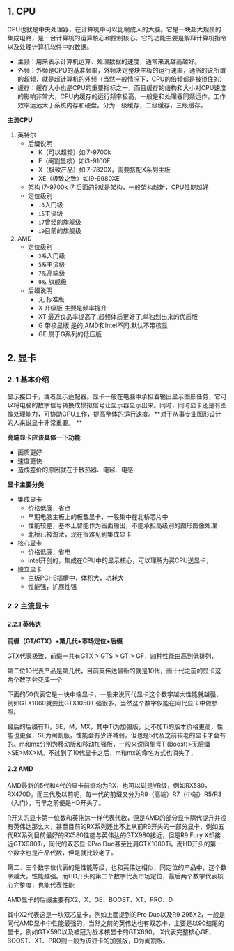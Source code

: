 ## 1. CPU

CPU也就是中央处理器，在计算机中可以比喻成人的大脑。它是一块超大规模的集成电路，是一台计算机的运算核心和控制核心。它的功能主要是解释计算机指令以及处理计算机软件中的数据。

* 主频：用来表示计算机运算、处理数据的速度，通常来说越高越好。
* 外频：外频是CPU的基准频率，外频决定整块主板的运行速率，通俗的说所谓的超频，就是超计算机的外频（当然一般情况下，CPU的倍频都是被锁住的）
* 缓存：缓存大小也是CPU的重要指标之一，而且缓存的结构和大小对CPU速度的影响非常大，CPU内缓存的运行频率极高，一般是和处理器同频运作，工作效率远远大于系统内存和硬盘。分为一级缓存，二级缓存，三级缓存。

**主流CPU**

1. 英特尔
   * 后缀说明
     * K（可以超频）如i7-9700k
     * F（阉割显核）如i3-9100F
     * X（极致产品）如i7-7820X，需要搭配X系列主板
     * XE（极致之致）如i9-9980XE
   * 架构 i7-9700k  i7 后面的9就是架构，一般架构越新，CPU性能越好
   * 定位级别
     * `i3`入门级
     * `i5`主流级
     * `i7`曾经的旗舰级
     * `i9`目前的旗舰级
2. AMD
   * 定位级别
     * `3系`入门级
     * `5系`主流级
     * `7系`高端级
     * `9系` 旗舰级
   * 后缀说明
     * 无 标准版
     * X 升级版 主要是频率提升
     * XT 最近良品率提高了,超频体质更好了,单独划出来的优质版
     * G 带核显版 是的,AMD和Intel不同,默认不带核显
     * GE 属于G系列的低压版

## 2. 显卡

### 2. 1 基本介绍

显示接口卡，或者显示适配器。显卡一般在电脑中承担着输出显示图形任务，它可以将电脑的数字信号转换成模拟信号让显示器显示出来。同时，同时显卡还是有图像处理能力，可协助CPU工作，提高整体的运行速度。**对于从事专业图形设计的人来说显卡非常重要。 **

**高端显卡应该具体一下功能**

* 画质更好
* 速度更快
* 造成差价的原因就在于散热器、电容、电感

**显卡主要分类**

* 集成显卡
  * 价格低廉，省点
  * 早期电脑主板上的板载显卡，一般集中在北桥芯片中
  * 性能较差，基本上智能作为画面输出，不能承担高级别的图形图像处理
  * 北桥已被淘汰，现在很难见到集成显卡
* 核心显卡
  * 价格低廉，省电
  * intel开创的，集成在CPU中的显示核心，可以理解为买CPU送显卡，
* 独立显卡
  * 主板PCI-E插槽中，体积大，功耗大
  * 性能强，扩展性强

### 2.2 主流显卡

#### 2.2.1 英伟达

**前缀（GT/GTX）+第几代+市场定位+后缀**

GTX代表极致，前缀一共有GTX > GTS > GT > GF，四种性能由高到低排列，

第二位10代表产品是第几代，目前英伟达最新的就是10代，而十代之前的显卡这两个数字会变成一个

下面的50代表它是一块中端显卡，一般来说同代显卡这个数字越大性能就越强，例如GTX1060就要比GTX1050Ti强很多，当然这个数字仅能在同代显卡中做参照。

最后的后缀有Ti，SE，M，MX，其中Ti为加强版，比不加Ti的版本价格更高，性能也更强，SE为阉割版，性能会有少许减弱，但也是5代及之前较老的显卡才会有的。m和mx分别为移动版和移动加强版，一般来说同型号Ti(Boost)>无后缀>SE>MX>M。不过到了10代显卡之后，m和mx的命名方式也消失了，

#### 2.2 AMD

AMD最新的5代和4代的显卡前缀均为RX，也可以说是VR级，例如RX580，RX470D。而三代及以前呢，每一代的前缀又分为R9（高端）R7（中端）R5/R3（入门），再早之前便是HD开头了。

R开头的显卡第一位数和英伟达一样代表代数，但是AMD的部分显卡隔代提升并没有英伟达那么大，甚至目前的RX系列还比不上从前R9开头的一部分显卡，例如五代RX系列目前最好的RX580性能与英伟达的GTX980接近，但是R9 Fury X却接近GTX980Ti，同代的双芯显卡Pro Duo甚至比肩GTX1080Ti。而HD开头的第一个数字也是产品代数，但是就比较老了。

第二、三个数字位代表的是性能等级，也和英伟达相似，同定位的产品中，这个数字越大，性能越强。而HD开头的第二个数字代表市场定位，最后两个数字代表核心完整度，也能代表性能

AMD显卡的后缀主要有X2、X、GE、BOOST、XT、PRO、D

其中X2代表这是一块双芯显卡，例如上面提到的Pro Duo以及R9 295X2，一般是同代AMD显卡中性能最强的，当然之前的英伟达也有双芯卡，主要是以90结尾的显卡，例如GTX590以及被冠为战术核显卡的GTX690。 X代表完整核心GE、BOOST、XT、PRO则一般为该显卡的加强版，D为阉割版。

